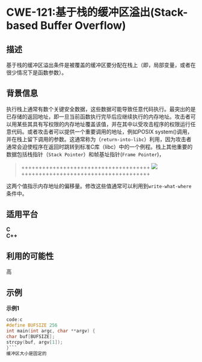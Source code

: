 # CWE-121:基于栈的缓冲区溢出(Stack-based Buffer Overflow)
## 描述
基于栈的缓冲区溢出条件是被覆盖的缓冲区要分配在栈上（即，局部变量，或者在很少情况下是函数参数）。
## 背景信息
执行栈上通常有数个关键安全数据，这些数据可能导致任意代码执行。最突出的是已存储的返回地址，即一旦当前函数执行完毕后应继续执行的内存地址。攻击者可以用某些其具有写权限的内存地址覆盖该值，并在其中以受攻击程序的权限运行任意代码。或者攻击者可以提供一个重要调用的地址，例如POSIX system()调用，并在栈上留下调用的参数。这通常称为（``return-into-libc``）利用，因为攻击者通常会迫使程序在返回时跳转到标准C库（libc）中的一个例程。栈上其他重要的数据包括栈指针（``Stack Pointer``）和帧基址指针(``Frame Pointer``)，
> +++++++++++++++++++++++++++++++++++++
> ![](https://upload.wikimedia.org/wikipedia/commons/thumb/d/d3/Call_stack_layout.svg/1024px-Call_stack_layout.svg.png)
> +++++++++++++++++++++++++++++++++++++

这两个值指示内存地址的偏移量。修改这些值通常可以利用到```write-what-where```条件中。
## 适用平台
**C**  
**C++**
## 利用的可能性
高
## 示例
**示例1**  
```C
code:c
#define BUFSIZE 256
int main(int argc, char **argv) {
char buf[BUFSIZE];
strcpy(buf, argv[1]);
}```
缓冲区大小是固定的